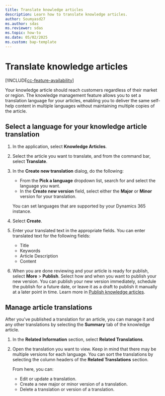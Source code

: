 ```yaml
---
title: Translate knowledge articles 
description: Learn how to translate knowledge articles. 
author: Soumyasd27
ms.author: sdas
ms.reviewer: sdas
ms.topic: how-to
ms.date: 05/02/2025
ms.custom: bap-template
---
```


# Translate knowledge articles

[!INCLUDE[cc-feature-availability](../../includes/cc-feature-availability.md)]

Your knowledge article should reach customers regardless of their market or region. The knowledge management feature allows you to set a translation language for your articles, enabling you to deliver the same self-help content in multiple languages without maintaining multiple copies of the article.

## Select a language for your knowledge article translation

1. In the application, select **Knowledge Articles**.

1. Select the article you want to translate, and from the command bar, select **Translate**.  
  
2. In the **Create new translation** dialog, do the following:
   * From the **Pick a language** dropdown list, search for and select the language you want.  
   * In the **Create new version** field, select either the **Major** or **Minor** version for your translation.  

    You can set languages that are supported by your Dynamics 365 instance.
  
4. Select **Create**.  
  
5. Enter your translated text in the appropriate fields. You can enter translated text for the following fields:  
  
   -   Title  
   -   Keywords  
   -   Article Description  
   -   Content  
  
6. When you are done reviewing and your article is ready for publish, select **More** > **Publish**. Select how and when you want to publish your new version. You can publish your new version immediately, schedule the publish for a future date, or leave it as a draft to publish it manually at a later point in time. Learn more in [Publish knowledge articles](publish-ka.md#publish-knowledge-articles).
  
## Manage article translations  

After you've published a translation for an article, you can manage it and any other translations by selecting the **Summary** tab of the knowledge article.  
  
1.  In the **Related Information** section, select **Related Translations**.  
  
2.  Open the translation you want to view. Keep in mind that there may be multiple versions for each language. You can sort the translations by selecting the column headers of the **Related Translations** section.  
  
     From here, you can:  
  
    -   Edit or update a translation.  
    -   Create a new major or minor version of a translation.  
    -   Delete a translation or version of a translation.

